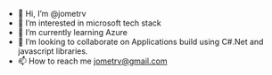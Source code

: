- 👋 Hi, I’m @jometrv
- 👀 I’m interested in microsoft tech stack
- 🌱 I’m currently learning Azure
- 💞️ I’m looking to collaborate on Applications build using C#.Net and javascript libraries.
- 📫 How to reach me jometrv@gmail.com

<!---
jometrv/jometrv is a ✨ special ✨ repository because its `README.md` (this file) appears on your GitHub profile.
You can click the Preview link to take a look at your changes.
--->
